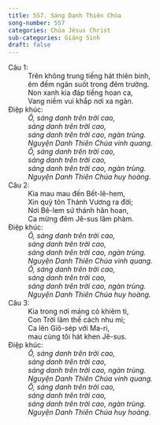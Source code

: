 ```yaml
---
title: 557. Sáng Danh Thiên Chúa
song-number: 557
categories: Chúa Jêsus Christ
sub-categories: Giáng Sinh
draft: false
---
```

<dl><dt>Câu 1:</dt><dd data-verse="1">Trên không trung tiếng hát thiên binh, <br/>êm đềm ngân suốt trong đêm trường. <br/>Non xanh kia đáp tiếng hoan ca, <br/>Vang niềm vui khắp nơi xa ngàn. </dd><dt>Điệp khúc:</dt><dd data-chorus="1"><em>Ô, sáng danh trên trời cao, <br/>sáng danh trên trời cao, <br/>sáng danh trên trời cao, ngàn trùng. <br/>Nguyện Danh Thiên Chúa vinh quang. <br/>Ô, sáng danh trên trời cao, <br/>sáng danh trên trời cao, <br/>sáng danh trên trời cao, ngàn trùng. <br/>Nguyện Danh Thiên Chúa huy hoàng. </em></dd><dt>Câu 2:</dt><dd data-verse="2">Kìa mau mau đến Bết-lê-hem, <br/>Xin quỳ tôn Thánh Vương ra đời; <br/>Nơi Bê-lem sứ thánh hân hoan, <br/>Ca mừng đêm Jê-sus lâm phàm. </dd><dt>Điệp khúc:</dt><dd data-chorus="1"><em>Ô, sáng danh trên trời cao, <br/>sáng danh trên trời cao, <br/>sáng danh trên trời cao, ngàn trùng. <br/>Nguyện Danh Thiên Chúa vinh quang. <br/>Ô, sáng danh trên trời cao, <br/>sáng danh trên trời cao, <br/>sáng danh trên trời cao, ngàn trùng. <br/>Nguyện Danh Thiên Chúa huy hoàng. </em></dd><dt>Câu 3:</dt><dd data-verse="3">Kia trong nơi máng cỏ khiêm ti, <br/>Con Trời lâm thế cách nhu mì; <br/>Ca lên Giô-sép với Ma-ri, <br/>mau cùng tôi hát khen Jê-sus. </dd><dt>Điệp khúc:</dt><dd data-chorus="1"><em>Ô, sáng danh trên trời cao, <br/>sáng danh trên trời cao, <br/>sáng danh trên trời cao, ngàn trùng. <br/>Nguyện Danh Thiên Chúa vinh quang. <br/>Ô, sáng danh trên trời cao, <br/>sáng danh trên trời cao, <br/>sáng danh trên trời cao, ngàn trùng. <br/>Nguyện Danh Thiên Chúa huy hoàng. </em></dd></dl>